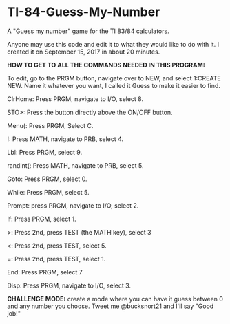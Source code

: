 # TI-84-Guess-My-Number
A "Guess my number" game for the TI 83/84 calculators.

Anyone may use this code and edit it to what they would like to do with it. I created it on September 15, 2017 in about 20 minutes.

**HOW TO GET TO ALL THE COMMANDS NEEDED IN THIS PROGRAM:**

To edit, go to the PRGM button, navigate over to NEW, and select 1:CREATE NEW. Name it whatever you want, I called it Guess to make it easier to find.

ClrHome: Press PRGM, navigate to I/O, select 8.

STO>: Press the button directly above the ON/OFF button.

Menu(: Press PRGM, Select C.

\!: Press MATH, navigate to PRB, select 4.

Lbl: Press PRGM, select 9.

randInt(: Press MATH, navigate to PRB, select 5.

Goto: Press PRGM, select 0.

While: Press PRGM, select 5.

Prompt: press PRGM, navigate to I/O, select 2.

If: Press PRGM, select 1.

\>: Press 2nd, press TEST (the MATH key), select 3

\<: Press 2nd, press TEST, select 5.

=: Press 2nd, press TEST, select 1.

End: Press PRGM, select 7

Disp: Press PRGM, navigate to I/O, select 3.

**CHALLENGE MODE:**
create a mode where you can have it guess between 0 and any number you choose. Tweet me @bucksnort21 and I'll say "Good job!"

